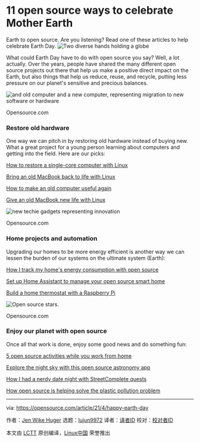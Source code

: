 [#]: subject: (11 open source ways to celebrate Mother Earth)
[#]: via: (https://opensource.com/article/21/4/happy-earth-day)
[#]: author: (Jen Wike Huger https://opensource.com/users/jen-wike)
[#]: collector: (lujun9972)
[#]: translator: ( )
[#]: reviewer: ( )
[#]: publisher: ( )
[#]: url: ( )

11 open source ways to celebrate Mother Earth
======
Earth to open source. Are you listening? Read one of these articles to
help celebrate Earth Day.
![Two diverse hands holding a globe][1]

What could Earth Day have to do with open source you say? Well, a lot actually. Over the years, people have shared the many different open source projects out there that help us make a positive direct impact on the Earth, but also things that help us reduce, reuse, and recycle, putting less pressure on our planet's sensitive and precious balances.

![and old computer and a new computer, representing migration to new software or hardware][2]

Opensource.com

### Restore old hardware

One way we can pitch in by restoring old hardware instead of buying new. What a great project for a young person learning about computers and getting into the field. Here are our picks:

[How to restore a single-core computer with Linux][3]

[Bring an old MacBook back to life with Linux][4]

[How to make an old computer useful again][5]

[Give an old MacBook new life with Linux][6]

![new techie gadgets representing innovation][7]

Opensource.com

### Home projects and automation

Upgrading our homes to be more energy efficient is another way we can lessen the burden of our systems on the ultimate system (Earth):

[How I track my home's energy consumption with open source][8]

[Set up Home Assistant to manage your open source smart home][9]

[Build a home thermostat with a Raspberry Pi][10]

![Open source stars.][11]

Opensource.com

### Enjoy our planet with open source

Once all that work is done, enjoy some good news and do something fun:

[5 open source activities while you work from home][12]

[Explore the night sky with this open source astronomy app][13]

[How I had a nerdy date night with StreetComplete quests][14]

[How open source is helping solve the plastic pollution problem][15]

--------------------------------------------------------------------------------

via: https://opensource.com/article/21/4/happy-earth-day

作者：[Jen Wike Huger][a]
选题：[lujun9972][b]
译者：[译者ID](https://github.com/译者ID)
校对：[校对者ID](https://github.com/校对者ID)

本文由 [LCTT](https://github.com/LCTT/TranslateProject) 原创编译，[Linux中国](https://linux.cn/) 荣誉推出

[a]: https://opensource.com/users/jen-wike
[b]: https://github.com/lujun9972
[1]: https://opensource.com/sites/default/files/styles/image-full-size/public/lead-images/world_hands_diversity.png?itok=zm4EDxgE (Two diverse hands holding a globe)
[2]: https://opensource.com/sites/default/files/lead-images/migration_innovation_computer_software.png (and old computer and a new computer, representing migration to new software or hardware)
[3]: https://opensource.com/article/20/2/restore-old-computer-linux
[4]: https://opensource.com/article/20/12/linux-macbook
[5]: https://opensource.com/article/19/7/how-make-old-computer-useful-again
[6]: https://opensource.com/article/20/2/macbook-linux-elementary
[7]: https://opensource.com/sites/default/files/lead-images/innovation_virtual_gadgets_device_drone.png (new techie gadgets representing innovation)
[8]: https://opensource.com/article/20/5/energy-monitoring
[9]: https://opensource.com/article/20/12/home-assistant
[10]: https://opensource.com/article/21/3/thermostat-raspberry-pi
[11]: https://opensource.com/sites/default/files/lead-images/osdc_520x292_opensourcestars.png (Open source stars.)
[12]: https://opensource.com/article/20/4/open-source-activities
[13]: https://opensource.com/article/21/1/kstars
[14]: https://opensource.com/article/20/1/streetcomplete-crowdsource-maps
[15]: https://opensource.com/article/21/1/openlittermap
